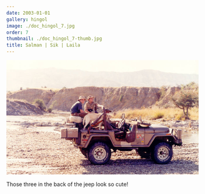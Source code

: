 ```yaml
---
date: 2003-01-01
gallery: hingol
image: ./doc_hingol_7.jpg
order: 7
thumbnail: ./doc_hingol_7-thumb.jpg
title: Salman | Sik | Laila
---
```


![Salman | Sik | Laila](./doc_hingol_7.jpg)

Those three in the back of the jeep look so cute!